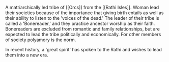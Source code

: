 A matriarchically led tribe of [[Orcs]] from the [[Rathi Isles]]. Woman lead their societies because of the importance that giving birth entails as well as their ability to listen to the 'voices of the dead.' The leader of their tribe is called a 'Bonereader,' and they practice ancestor worship as their faith. Bonereaders are excluded from romantic and family relationships, but are expected to lead the tribe politically and economically. For other members of society polyamory is the norm.

In recent history, a 'great spirit' has spoken to the Rathi and wishes to lead them into a new era. 